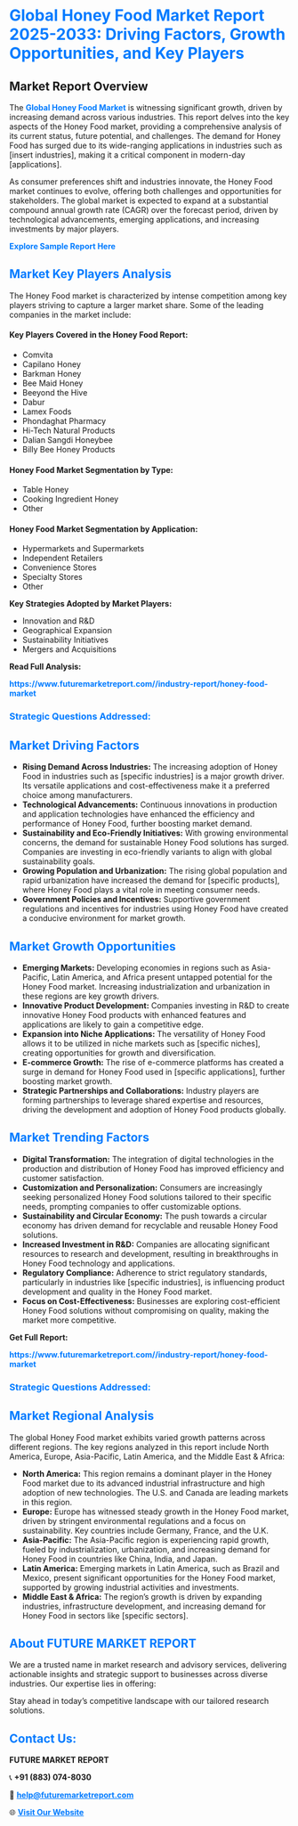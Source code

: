 <h1 style="color: #007BFF;">Global Honey Food Market Report 2025-2033: Driving Factors, Growth Opportunities, and Key Players</h1>

<section id="overview">
<h2>Market Report Overview</h2>
<p>The <a href="https://www.futuremarketreport.com//industry-report/honey-food-market" style="color: #007BFF; text-decoration: none;"><strong>Global Honey Food Market</strong></a> is witnessing significant growth, driven by increasing demand across various industries. This report delves into the key aspects of the Honey Food market, providing a comprehensive analysis of its current status, future potential, and challenges. The demand for Honey Food has surged due to its wide-ranging applications in industries such as [insert industries], making it a critical component in modern-day [applications].</p>
<p>As consumer preferences shift and industries innovate, the Honey Food market continues to evolve, offering both challenges and opportunities for stakeholders. The global market is expected to expand at a substantial compound annual growth rate (CAGR) over the forecast period, driven by technological advancements, emerging applications, and increasing investments by major players.</p>
</section>

<section id="overview">
<p><a href="https://www.futuremarketreport.com//request-sample/reportId=90043" style="color: #007BFF; text-decoration: none;"><strong>Explore Sample Report Here</strong></a></p>
</section>

<section id="key-players">
<h2 style="color: #007BFF;">Market Key Players Analysis</h2>
<p>The Honey Food market is characterized by intense competition among key players striving to capture a larger market share. Some of the leading companies in the market include:</p>
<h4>Key Players Covered in the Honey Food Report:</h4>
<ul><li>Comvita</li><li>Capilano Honey</li><li>Barkman Honey</li><li>Bee Maid Honey</li><li>Beeyond the Hive</li><li>Dabur</li><li>Lamex Foods</li><li>Phondaghat Pharmacy</li><li>Hi-Tech Natural Products</li><li>Dalian Sangdi Honeybee</li><li>Billy Bee Honey Products</li></ul>
<h4>Honey Food Market Segmentation by Type:</h4>
<ul><li>Table Honey</li><li>Cooking Ingredient Honey</li><li>Other</li></ul>

<h4>Honey Food Market Segmentation by Application:</h4>
<ul><li>Hypermarkets and Supermarkets</li><li>Independent Retailers</li><li>Convenience Stores</li><li>Specialty Stores</li><li>Other</li></ul>
<p><strong>Key Strategies Adopted by Market Players:</strong></p>
<ul>
<li>Innovation and R&D</li>
<li>Geographical Expansion</li>
<li>Sustainability Initiatives</li>
<li>Mergers and Acquisitions</li>
</ul>
</section>

<section>
<p><strong>Read Full Analysis: </strong></p><a href="https://www.futuremarketreport.com//industry-report/honey-food-market" style="color: #007BFF; text-decoration: none;"><strong>https://www.futuremarketreport.com//industry-report/honey-food-market</strong></a>
<h3 style="color: #007BFF;">Strategic Questions Addressed:</h3>
</section>

<section id="driving-factors">
<h2 style="color: #007BFF;">Market Driving Factors</h2>
<ul>
<li><strong>Rising Demand Across Industries:</strong> The increasing adoption of Honey Food in industries such as [specific industries] is a major growth driver. Its versatile applications and cost-effectiveness make it a preferred choice among manufacturers.</li>
<li><strong>Technological Advancements:</strong> Continuous innovations in production and application technologies have enhanced the efficiency and performance of Honey Food, further boosting market demand.</li>
<li><strong>Sustainability and Eco-Friendly Initiatives:</strong> With growing environmental concerns, the demand for sustainable Honey Food solutions has surged. Companies are investing in eco-friendly variants to align with global sustainability goals.</li>
<li><strong>Growing Population and Urbanization:</strong> The rising global population and rapid urbanization have increased the demand for [specific products], where Honey Food plays a vital role in meeting consumer needs.</li>
<li><strong>Government Policies and Incentives:</strong> Supportive government regulations and incentives for industries using Honey Food have created a conducive environment for market growth.</li>
</ul>
</section>

<section id="growth-opportunities">
<h2 style="color: #007BFF;">Market Growth Opportunities</h2>
<ul>
<li><strong>Emerging Markets:</strong> Developing economies in regions such as Asia-Pacific, Latin America, and Africa present untapped potential for the Honey Food market. Increasing industrialization and urbanization in these regions are key growth drivers.</li>
<li><strong>Innovative Product Development:</strong> Companies investing in R&D to create innovative Honey Food products with enhanced features and applications are likely to gain a competitive edge.</li>
<li><strong>Expansion into Niche Applications:</strong> The versatility of Honey Food allows it to be utilized in niche markets such as [specific niches], creating opportunities for growth and diversification.</li>
<li><strong>E-commerce Growth:</strong> The rise of e-commerce platforms has created a surge in demand for Honey Food used in [specific applications], further boosting market growth.</li>
<li><strong>Strategic Partnerships and Collaborations:</strong> Industry players are forming partnerships to leverage shared expertise and resources, driving the development and adoption of Honey Food products globally.</li>
</ul>
</section>

<section id="trending-factors">
<h2 style="color: #007BFF;">Market Trending Factors</h2>
<ul>
<li><strong>Digital Transformation:</strong> The integration of digital technologies in the production and distribution of Honey Food has improved efficiency and customer satisfaction.</li>
<li><strong>Customization and Personalization:</strong> Consumers are increasingly seeking personalized Honey Food solutions tailored to their specific needs, prompting companies to offer customizable options.</li>
<li><strong>Sustainability and Circular Economy:</strong> The push towards a circular economy has driven demand for recyclable and reusable Honey Food solutions.</li>
<li><strong>Increased Investment in R&D:</strong> Companies are allocating significant resources to research and development, resulting in breakthroughs in Honey Food technology and applications.</li>
<li><strong>Regulatory Compliance:</strong> Adherence to strict regulatory standards, particularly in industries like [specific industries], is influencing product development and quality in the Honey Food market.</li>
<li><strong>Focus on Cost-Effectiveness:</strong> Businesses are exploring cost-efficient Honey Food solutions without compromising on quality, making the market more competitive.</li>
</ul>
</section>

<section>
<p><strong>Get Full Report: </strong></p><a href="https://www.futuremarketreport.com//industry-report/honey-food-market" style="color: #007BFF; text-decoration: none;"><strong>https://www.futuremarketreport.com//industry-report/honey-food-market</strong></a>
<h3 style="color: #007BFF;">Strategic Questions Addressed:</h3>
</section>


<section id="regional-analysis">
<h2 style="color: #007BFF;">Market Regional Analysis</h2>
<p>The global Honey Food market exhibits varied growth patterns across different regions. The key regions analyzed in this report include North America, Europe, Asia-Pacific, Latin America, and the Middle East & Africa:</p>
<ul>
<li><strong>North America:</strong> This region remains a dominant player in the Honey Food market due to its advanced industrial infrastructure and high adoption of new technologies. The U.S. and Canada are leading markets in this region.</li>
<li><strong>Europe:</strong> Europe has witnessed steady growth in the Honey Food market, driven by stringent environmental regulations and a focus on sustainability. Key countries include Germany, France, and the U.K.</li>
<li><strong>Asia-Pacific:</strong> The Asia-Pacific region is experiencing rapid growth, fueled by industrialization, urbanization, and increasing demand for Honey Food in countries like China, India, and Japan.</li>
<li><strong>Latin America:</strong> Emerging markets in Latin America, such as Brazil and Mexico, present significant opportunities for the Honey Food market, supported by growing industrial activities and investments.</li>
<li><strong>Middle East & Africa:</strong> The region’s growth is driven by expanding industries, infrastructure development, and increasing demand for Honey Food in sectors like [specific sectors].</li>
</ul>
</section>

<footer>
<h2 style="color: #007BFF;">About FUTURE MARKET REPORT</h2>
<p>We are a trusted name in market research and advisory services, delivering actionable insights and strategic support to businesses across diverse industries. Our expertise lies in offering:</p>

<p>Stay ahead in today’s competitive landscape with our tailored research solutions.</p>

<h2 style="color: #007BFF;">Contact Us:</h2>
<p><strong>FUTURE MARKET REPORT</strong></p>
<p>📞 <strong>+91 (883) 074-8030</strong></p>
<p>📧 <strong><a href="mailto:help@futuremarketreport.com" style="color: #007BFF;">help@futuremarketreport.com</a></strong></p>
<p>🌐 <strong><a href="https://www.futuremarketreport.com/" style="color: #007BFF;">Visit Our Website</a></strong></p>
</footer>